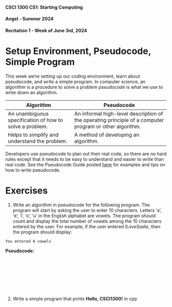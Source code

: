 #### **CSCI 1300 CS1: Starting Computing**
#### **Angel - Summer 2024**
#### **Recitation 1 - Week of June 3rd, 2024**


# Setup Environment, Pseudocode, Simple Program
This week we’re setting up our coding environment, learn about pseudocode, and write a simple program. In computer science, an *algorithm* is a procedure to solve a problem *pseudocode* is what we use to write down an algorithm.


| **Algorithm**                                                | **Pseudocode** |
| ----------------------------------------------------------- | ------- |
| An unambiguous specification of how to solve a problem.     | An informal high-level description of the operating principle of a computer program or other algorithm.|
| Helps to simplify and understand the problem.| A method of developing an algorithm.      |


Developers use pseudocode to plan out their real code, so there are no hard rules except that it needs to be easy to understand and easier to write than real code. See the Pseudocode Guide posted [here](https://github.com/CSCI1300-StartingComputing/CSCI1300-Spring2022/blob/main/homework/homework1/Pseudocode.md) for examples and tips on how to write pseudocode.

# Exercises

1. Write an algorithm in pseudocode for the following program. The program will start by asking the user to enter 10 characters. Letters ‘a’, ‘e’, ‘i’, ‘o’, ‘u’ in the English alphabet are vowels. The program should count and display the total number of vowels among the 10 characters entered by the user. For example, if the user entered *ILoveSadie*, then the program should display:

`You entered 6 vowels`

**Pseudocode:**
<br/><br/>
<br/><br/>
<br/><br/>
<br/><br/>

2. Write a simple program that prints **Hello, CSCI1300!** in cpp
